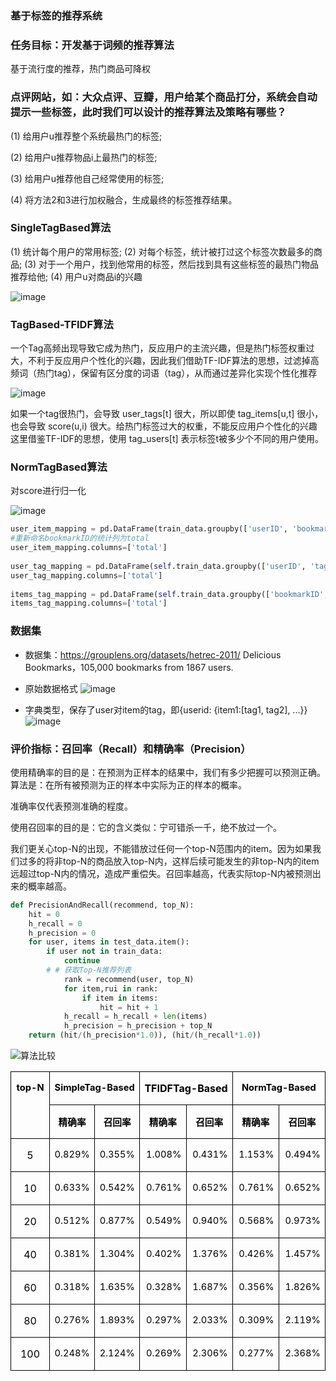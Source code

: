 
### 基于标签的推荐系统
### 任务目标：开发基于词频的推荐算法
基于流行度的推荐，热门商品可降权



### 点评网站，如：大众点评、豆瓣，用户给某个商品打分，系统会自动提示一些标签，此时我们可以设计的推荐算法及策略有哪些？
(1) 给用户u推荐整个系统最热门的标签;

(2) 给用户u推荐物品i上最热门的标签;

(3) 给用户u推荐他自己经常使用的标签;

(4) 将方法2和3进行加权融合，生成最终的标签推荐结果。


### SingleTagBased算法
(1) 统计每个用户的常用标签;
(2) 对每个标签，统计被打过这个标签次数最多的商品;
(3) 对于一个用户，找到他常用的标签，然后找到具有这些标签的最热门物品推荐给他;
(4) 用户u对商品i的兴趣

![image](https://user-images.githubusercontent.com/68730894/115217049-ae088800-a137-11eb-8ebc-f30e17ecb592.png)


### TagBased-TFIDF算法
一个Tag高频出现导致它成为热门，反应用户的主流兴趣，但是热门标签权重过大，不利于反应用户个性化的兴趣，因此我们借助TF-IDF算法的思想，过滤掉高频词（热门tag），保留有区分度的词语（tag），从而通过差异化实现个性化推荐

![image](https://user-images.githubusercontent.com/68730894/115217104-ba8ce080-a137-11eb-9934-c3f642d079e4.png)


如果一个tag很热门，会导致 user_tags[t] 很大，所以即使 tag_items[u,t] 很小，也会导致 score(u,i) 很大。给热门标签过大的权重，不能反应用户个性化的兴趣这里借鉴TF-IDF的思想，使用 tag_users[t] 表示标签t被多少个不同的用户使用。


### NormTagBased算法
对score进行归一化

![image](https://user-images.githubusercontent.com/68730894/115217130-c2e51b80-a137-11eb-8d95-63cd99406059.png)

```python 
user_item_mapping = pd.DataFrame(train_data.groupby(['userID', 'bookmarkID'])['bookmarkID'].count()).reset_index(inplace=True)  
#重新命名bookmarkID的统计列为total  
user_item_mapping.columns=['total']  
	  
user_tag_mapping = pd.DataFrame(self.train_data.groupby(['userID', 'tagID'])['tagID'].count()).reset_index(inplace=True)  
user_tag_mapping.columns=['total']  
  
items_tag_mapping = pd.DataFrame(self.train_data.groupby(['bookmarkID', 'tagID'])['tagID'].count()).reset_index(inplace=True)  
items_tag_mapping.columns=['total'] 
```

### 数据集
* 数据集：https://grouplens.org/datasets/hetrec-2011/
Delicious Bookmarks，105,000 bookmarks from 1867 users.

* 原始数据格式
![image](https://user-images.githubusercontent.com/68730894/115217241-e27c4400-a137-11eb-864c-feecf5c32c0e.png)

* 字典类型，保存了user对item的tag，即{userid: {item1:[tag1, tag2], ...}}
![image](https://user-images.githubusercontent.com/68730894/115217280-ec9e4280-a137-11eb-8e79-1c173230bf0d.png)

### 评价指标：召回率（Recall）和精确率（Precision）
使用精确率的目的是：在预测为正样本的结果中，我们有多少把握可以预测正确。算法是：在所有被预测为正的样本中实际为正的样本的概率。

准确率仅代表预测准确的程度。

使用召回率的目的是：它的含义类似：宁可错杀一千，绝不放过一个。

我们更关心top-N的出现，不能错放过任何一个top-N范围内的item。因为如果我们过多的将非top-N的商品放入top-N内，这样后续可能发生的非top-N内的item远超过top-N内的情况，造成严重偿失。召回率越高，代表实际top-N内被预测出来的概率越高。


```python 
def PrecisionAndRecall(recommend, top_N):
    hit = 0
    h_recall = 0
    h_precision = 0
    for user, items in test_data.item():
        if user not in train_data:
            continue
        # # 获取Top-N推荐列表  
	        rank = recommend(user, top_N)  
	        for item,rui in rank:  
	            if item in items:  
	                hit = hit + 1  
	        h_recall = h_recall + len(items)  
	        h_precision = h_precision + top_N  
    return (hit/(h_precision*1.0)), (hit/(h_recall*1.0))  
```

![算法比较](https://user-images.githubusercontent.com/68730894/115875049-68212c00-a477-11eb-9073-89b07a901b76.jpg)

<table class=MsoTableGrid border=1 cellspacing=0 cellpadding=0 width="100%"
 style='width:100.0%;border-collapse:collapse;border:none'>
 <tr style='height:14.0pt'>
  <td width="13%" nowrap rowspan=2 valign=top style='width:13.06%;border:solid windowtext 1.0pt;
  padding:0cm 5.4pt 0cm 5.4pt;height:14.0pt'>
  <p class=MsoNormal align=center style='text-align:center'><b><span
  lang=EN-US style='font-size:11.0pt;color:black'>top-N</span></b></p>
  </td>
  <td width="28%" nowrap colspan=2 valign=top style='width:28.88%;border:solid windowtext 1.0pt;
  border-left:none;padding:0cm 5.4pt 0cm 5.4pt;height:14.0pt'>
  <p class=MsoNormal align=center style='text-align:center'><b><span
  lang=EN-US style='font-size:11.0pt;color:black'>SimpleTag-Based</span></b></p>
  </td>
  <td width="27%" nowrap colspan=2 valign=top style='width:27.26%;border:solid windowtext 1.0pt;
  border-left:none;padding:0cm 5.4pt 0cm 5.4pt;height:14.0pt'>
  <p class=MsoNormal align=center style='text-align:center'><b><span
  lang=EN-US style='color:black'>TFIDFTag-Based</span></b></p>
  </td>
  <td width="30%" nowrap colspan=2 valign=top style='width:30.8%;border:solid windowtext 1.0pt;
  border-left:none;padding:0cm 5.4pt 0cm 5.4pt;height:14.0pt'>
  <p class=MsoNormal align=center style='text-align:center'><b><span
  lang=EN-US style='font-size:11.0pt;color:black'>NormTag-Based</span></b></p>
  </td>
 </tr>
 <tr style='height:14.0pt'>
  <td width="14%" nowrap valign=top style='width:14.44%;border-top:none;
  border-left:none;border-bottom:solid windowtext 1.0pt;border-right:solid windowtext 1.0pt;
  padding:0cm 5.4pt 0cm 5.4pt;height:14.0pt'>
  <p class=MsoNormal align=center style='text-align:center'><b><span
  style='font-size:11.0pt;color:black'>精确率</span></b></p>
  </td>
  <td width="14%" nowrap valign=top style='width:14.44%;border-top:none;
  border-left:none;border-bottom:solid windowtext 1.0pt;border-right:solid windowtext 1.0pt;
  padding:0cm 5.4pt 0cm 5.4pt;height:14.0pt'>
  <p class=MsoNormal align=center style='text-align:center'><b><span
  style='font-size:11.0pt;color:black'>召回率</span></b></p>
  </td>
  <td width="13%" nowrap valign=top style='width:13.62%;border-top:none;
  border-left:none;border-bottom:solid windowtext 1.0pt;border-right:solid windowtext 1.0pt;
  padding:0cm 5.4pt 0cm 5.4pt;height:14.0pt'>
  <p class=MsoNormal align=center style='text-align:center'><b><span
  style='font-size:11.0pt;color:black'>精确率</span></b></p>
  </td>
  <td width="13%" nowrap valign=top style='width:13.62%;border-top:none;
  border-left:none;border-bottom:solid windowtext 1.0pt;border-right:solid windowtext 1.0pt;
  padding:0cm 5.4pt 0cm 5.4pt;height:14.0pt'>
  <p class=MsoNormal align=center style='text-align:center'><b><span
  style='font-size:11.0pt;color:black'>召回率</span></b></p>
  </td>
  <td width="15%" nowrap valign=top style='width:15.4%;border-top:none;
  border-left:none;border-bottom:solid windowtext 1.0pt;border-right:solid windowtext 1.0pt;
  padding:0cm 5.4pt 0cm 5.4pt;height:14.0pt'>
  <p class=MsoNormal align=center style='text-align:center'><b><span
  style='font-size:11.0pt;color:black'>精确率</span></b></p>
  </td>
  <td width="15%" nowrap valign=top style='width:15.4%;border-top:none;
  border-left:none;border-bottom:solid windowtext 1.0pt;border-right:solid windowtext 1.0pt;
  padding:0cm 5.4pt 0cm 5.4pt;height:14.0pt'>
  <p class=MsoNormal align=center style='text-align:center'><b><span
  style='font-size:11.0pt;color:black'>召回率</span></b></p>
  </td>
 </tr>
 <tr style='height:14.0pt'>
  <td width="13%" nowrap valign=top style='width:13.06%;border:solid windowtext 1.0pt;
  border-top:none;padding:0cm 5.4pt 0cm 5.4pt;height:14.0pt'>
  <p class=MsoNormal align=center style='text-align:center'><span lang=EN-US
  style='color:black'>5</span></p>
  </td>
  <td width="14%" nowrap valign=top style='width:14.44%;border-top:none;
  border-left:none;border-bottom:solid windowtext 1.0pt;border-right:solid windowtext 1.0pt;
  padding:0cm 5.4pt 0cm 5.4pt;height:14.0pt'>
  <p class=MsoNormal align=right style='text-align:right'><span lang=EN-US
  style='font-size:11.0pt;color:black'>0.829%</span></p>
  </td>
  <td width="14%" nowrap valign=top style='width:14.44%;border-top:none;
  border-left:none;border-bottom:solid windowtext 1.0pt;border-right:solid windowtext 1.0pt;
  padding:0cm 5.4pt 0cm 5.4pt;height:14.0pt'>
  <p class=MsoNormal align=right style='text-align:right'><span lang=EN-US
  style='font-size:11.0pt;color:black'>0.355%</span></p>
  </td>
  <td width="13%" nowrap valign=top style='width:13.62%;border-top:none;
  border-left:none;border-bottom:solid windowtext 1.0pt;border-right:solid windowtext 1.0pt;
  padding:0cm 5.4pt 0cm 5.4pt;height:14.0pt'>
  <p class=MsoNormal align=right style='text-align:right'><span lang=EN-US
  style='font-size:11.0pt;color:black'>1.008%</span></p>
  </td>
  <td width="13%" nowrap valign=top style='width:13.62%;border-top:none;
  border-left:none;border-bottom:solid windowtext 1.0pt;border-right:solid windowtext 1.0pt;
  padding:0cm 5.4pt 0cm 5.4pt;height:14.0pt'>
  <p class=MsoNormal align=right style='text-align:right'><span lang=EN-US
  style='font-size:11.0pt;color:black'>0.431%</span></p>
  </td>
  <td width="15%" nowrap valign=top style='width:15.4%;border-top:none;
  border-left:none;border-bottom:solid windowtext 1.0pt;border-right:solid windowtext 1.0pt;
  padding:0cm 5.4pt 0cm 5.4pt;height:14.0pt'>
  <p class=MsoNormal align=right style='text-align:right'><span lang=EN-US
  style='font-size:11.0pt;color:black'>1.153%</span></p>
  </td>
  <td width="15%" nowrap valign=top style='width:15.4%;border-top:none;
  border-left:none;border-bottom:solid windowtext 1.0pt;border-right:solid windowtext 1.0pt;
  padding:0cm 5.4pt 0cm 5.4pt;height:14.0pt'>
  <p class=MsoNormal align=right style='text-align:right'><span lang=EN-US
  style='font-size:11.0pt;color:black'>0.494%</span></p>
  </td>
 </tr>
 <tr style='height:14.0pt'>
  <td width="13%" nowrap valign=top style='width:13.06%;border:solid windowtext 1.0pt;
  border-top:none;padding:0cm 5.4pt 0cm 5.4pt;height:14.0pt'>
  <p class=MsoNormal align=center style='text-align:center'><span lang=EN-US
  style='color:black'>10</span></p>
  </td>
  <td width="14%" nowrap valign=top style='width:14.44%;border-top:none;
  border-left:none;border-bottom:solid windowtext 1.0pt;border-right:solid windowtext 1.0pt;
  padding:0cm 5.4pt 0cm 5.4pt;height:14.0pt'>
  <p class=MsoNormal align=right style='text-align:right'><span lang=EN-US
  style='font-size:11.0pt;color:black'>0.633%</span></p>
  </td>
  <td width="14%" nowrap valign=top style='width:14.44%;border-top:none;
  border-left:none;border-bottom:solid windowtext 1.0pt;border-right:solid windowtext 1.0pt;
  padding:0cm 5.4pt 0cm 5.4pt;height:14.0pt'>
  <p class=MsoNormal align=right style='text-align:right'><span lang=EN-US
  style='font-size:11.0pt;color:black'>0.542%</span></p>
  </td>
  <td width="13%" nowrap valign=top style='width:13.62%;border-top:none;
  border-left:none;border-bottom:solid windowtext 1.0pt;border-right:solid windowtext 1.0pt;
  padding:0cm 5.4pt 0cm 5.4pt;height:14.0pt'>
  <p class=MsoNormal align=right style='text-align:right'><span lang=EN-US
  style='font-size:11.0pt;color:black'>0.761%</span></p>
  </td>
  <td width="13%" nowrap valign=top style='width:13.62%;border-top:none;
  border-left:none;border-bottom:solid windowtext 1.0pt;border-right:solid windowtext 1.0pt;
  padding:0cm 5.4pt 0cm 5.4pt;height:14.0pt'>
  <p class=MsoNormal align=right style='text-align:right'><span lang=EN-US
  style='font-size:11.0pt;color:black'>0.652%</span></p>
  </td>
  <td width="15%" nowrap valign=top style='width:15.4%;border-top:none;
  border-left:none;border-bottom:solid windowtext 1.0pt;border-right:solid windowtext 1.0pt;
  padding:0cm 5.4pt 0cm 5.4pt;height:14.0pt'>
  <p class=MsoNormal align=right style='text-align:right'><span lang=EN-US
  style='font-size:11.0pt;color:black'>0.761%</span></p>
  </td>
  <td width="15%" nowrap valign=top style='width:15.4%;border-top:none;
  border-left:none;border-bottom:solid windowtext 1.0pt;border-right:solid windowtext 1.0pt;
  padding:0cm 5.4pt 0cm 5.4pt;height:14.0pt'>
  <p class=MsoNormal align=right style='text-align:right'><span lang=EN-US
  style='font-size:11.0pt;color:black'>0.652%</span></p>
  </td>
 </tr>
 <tr style='height:14.0pt'>
  <td width="13%" nowrap valign=top style='width:13.06%;border:solid windowtext 1.0pt;
  border-top:none;padding:0cm 5.4pt 0cm 5.4pt;height:14.0pt'>
  <p class=MsoNormal align=center style='text-align:center'><span lang=EN-US
  style='color:black'>20</span></p>
  </td>
  <td width="14%" nowrap valign=top style='width:14.44%;border-top:none;
  border-left:none;border-bottom:solid windowtext 1.0pt;border-right:solid windowtext 1.0pt;
  padding:0cm 5.4pt 0cm 5.4pt;height:14.0pt'>
  <p class=MsoNormal align=right style='text-align:right'><span lang=EN-US
  style='font-size:11.0pt;color:black'>0.512%</span></p>
  </td>
  <td width="14%" nowrap valign=top style='width:14.44%;border-top:none;
  border-left:none;border-bottom:solid windowtext 1.0pt;border-right:solid windowtext 1.0pt;
  padding:0cm 5.4pt 0cm 5.4pt;height:14.0pt'>
  <p class=MsoNormal align=right style='text-align:right'><span lang=EN-US
  style='font-size:11.0pt;color:black'>0.877%</span></p>
  </td>
  <td width="13%" nowrap valign=top style='width:13.62%;border-top:none;
  border-left:none;border-bottom:solid windowtext 1.0pt;border-right:solid windowtext 1.0pt;
  padding:0cm 5.4pt 0cm 5.4pt;height:14.0pt'>
  <p class=MsoNormal align=right style='text-align:right'><span lang=EN-US
  style='font-size:11.0pt;color:black'>0.549%</span></p>
  </td>
  <td width="13%" nowrap valign=top style='width:13.62%;border-top:none;
  border-left:none;border-bottom:solid windowtext 1.0pt;border-right:solid windowtext 1.0pt;
  padding:0cm 5.4pt 0cm 5.4pt;height:14.0pt'>
  <p class=MsoNormal align=right style='text-align:right'><span lang=EN-US
  style='font-size:11.0pt;color:black'>0.940%</span></p>
  </td>
  <td width="15%" nowrap valign=top style='width:15.4%;border-top:none;
  border-left:none;border-bottom:solid windowtext 1.0pt;border-right:solid windowtext 1.0pt;
  padding:0cm 5.4pt 0cm 5.4pt;height:14.0pt'>
  <p class=MsoNormal align=right style='text-align:right'><span lang=EN-US
  style='font-size:11.0pt;color:black'>0.568%</span></p>
  </td>
  <td width="15%" nowrap valign=top style='width:15.4%;border-top:none;
  border-left:none;border-bottom:solid windowtext 1.0pt;border-right:solid windowtext 1.0pt;
  padding:0cm 5.4pt 0cm 5.4pt;height:14.0pt'>
  <p class=MsoNormal align=right style='text-align:right'><span lang=EN-US
  style='font-size:11.0pt;color:black'>0.973%</span></p>
  </td>
 </tr>
 <tr style='height:14.0pt'>
  <td width="13%" nowrap valign=top style='width:13.06%;border:solid windowtext 1.0pt;
  border-top:none;padding:0cm 5.4pt 0cm 5.4pt;height:14.0pt'>
  <p class=MsoNormal align=center style='text-align:center'><span lang=EN-US
  style='color:black'>40</span></p>
  </td>
  <td width="14%" nowrap valign=top style='width:14.44%;border-top:none;
  border-left:none;border-bottom:solid windowtext 1.0pt;border-right:solid windowtext 1.0pt;
  padding:0cm 5.4pt 0cm 5.4pt;height:14.0pt'>
  <p class=MsoNormal align=right style='text-align:right'><span lang=EN-US
  style='font-size:11.0pt;color:black'>0.381%</span></p>
  </td>
  <td width="14%" nowrap valign=top style='width:14.44%;border-top:none;
  border-left:none;border-bottom:solid windowtext 1.0pt;border-right:solid windowtext 1.0pt;
  padding:0cm 5.4pt 0cm 5.4pt;height:14.0pt'>
  <p class=MsoNormal align=right style='text-align:right'><span lang=EN-US
  style='font-size:11.0pt;color:black'>1.304%</span></p>
  </td>
  <td width="13%" nowrap valign=top style='width:13.62%;border-top:none;
  border-left:none;border-bottom:solid windowtext 1.0pt;border-right:solid windowtext 1.0pt;
  padding:0cm 5.4pt 0cm 5.4pt;height:14.0pt'>
  <p class=MsoNormal align=right style='text-align:right'><span lang=EN-US
  style='font-size:11.0pt;color:black'>0.402%</span></p>
  </td>
  <td width="13%" nowrap valign=top style='width:13.62%;border-top:none;
  border-left:none;border-bottom:solid windowtext 1.0pt;border-right:solid windowtext 1.0pt;
  padding:0cm 5.4pt 0cm 5.4pt;height:14.0pt'>
  <p class=MsoNormal align=right style='text-align:right'><span lang=EN-US
  style='font-size:11.0pt;color:black'>1.376%</span></p>
  </td>
  <td width="15%" nowrap valign=top style='width:15.4%;border-top:none;
  border-left:none;border-bottom:solid windowtext 1.0pt;border-right:solid windowtext 1.0pt;
  padding:0cm 5.4pt 0cm 5.4pt;height:14.0pt'>
  <p class=MsoNormal align=right style='text-align:right'><span lang=EN-US
  style='font-size:11.0pt;color:black'>0.426%</span></p>
  </td>
  <td width="15%" nowrap valign=top style='width:15.4%;border-top:none;
  border-left:none;border-bottom:solid windowtext 1.0pt;border-right:solid windowtext 1.0pt;
  padding:0cm 5.4pt 0cm 5.4pt;height:14.0pt'>
  <p class=MsoNormal align=right style='text-align:right'><span lang=EN-US
  style='font-size:11.0pt;color:black'>1.457%</span></p>
  </td>
 </tr>
 <tr style='height:14.0pt'>
  <td width="13%" nowrap valign=top style='width:13.06%;border:solid windowtext 1.0pt;
  border-top:none;padding:0cm 5.4pt 0cm 5.4pt;height:14.0pt'>
  <p class=MsoNormal align=center style='text-align:center'><span lang=EN-US
  style='color:black'>60</span></p>
  </td>
  <td width="14%" nowrap valign=top style='width:14.44%;border-top:none;
  border-left:none;border-bottom:solid windowtext 1.0pt;border-right:solid windowtext 1.0pt;
  padding:0cm 5.4pt 0cm 5.4pt;height:14.0pt'>
  <p class=MsoNormal align=right style='text-align:right'><span lang=EN-US
  style='font-size:11.0pt;color:black'>0.318%</span></p>
  </td>
  <td width="14%" nowrap valign=top style='width:14.44%;border-top:none;
  border-left:none;border-bottom:solid windowtext 1.0pt;border-right:solid windowtext 1.0pt;
  padding:0cm 5.4pt 0cm 5.4pt;height:14.0pt'>
  <p class=MsoNormal align=right style='text-align:right'><span lang=EN-US
  style='font-size:11.0pt;color:black'>1.635%</span></p>
  </td>
  <td width="13%" nowrap valign=top style='width:13.62%;border-top:none;
  border-left:none;border-bottom:solid windowtext 1.0pt;border-right:solid windowtext 1.0pt;
  padding:0cm 5.4pt 0cm 5.4pt;height:14.0pt'>
  <p class=MsoNormal align=right style='text-align:right'><span lang=EN-US
  style='font-size:11.0pt;color:black'>0.328%</span></p>
  </td>
  <td width="13%" nowrap valign=top style='width:13.62%;border-top:none;
  border-left:none;border-bottom:solid windowtext 1.0pt;border-right:solid windowtext 1.0pt;
  padding:0cm 5.4pt 0cm 5.4pt;height:14.0pt'>
  <p class=MsoNormal align=right style='text-align:right'><span lang=EN-US
  style='font-size:11.0pt;color:black'>1.687%</span></p>
  </td>
  <td width="15%" nowrap valign=top style='width:15.4%;border-top:none;
  border-left:none;border-bottom:solid windowtext 1.0pt;border-right:solid windowtext 1.0pt;
  padding:0cm 5.4pt 0cm 5.4pt;height:14.0pt'>
  <p class=MsoNormal align=right style='text-align:right'><span lang=EN-US
  style='font-size:11.0pt;color:black'>0.356%</span></p>
  </td>
  <td width="15%" nowrap valign=top style='width:15.4%;border-top:none;
  border-left:none;border-bottom:solid windowtext 1.0pt;border-right:solid windowtext 1.0pt;
  padding:0cm 5.4pt 0cm 5.4pt;height:14.0pt'>
  <p class=MsoNormal align=right style='text-align:right'><span lang=EN-US
  style='font-size:11.0pt;color:black'>1.826%</span></p>
  </td>
 </tr>
 <tr style='height:14.0pt'>
  <td width="13%" nowrap valign=top style='width:13.06%;border:solid windowtext 1.0pt;
  border-top:none;padding:0cm 5.4pt 0cm 5.4pt;height:14.0pt'>
  <p class=MsoNormal align=center style='text-align:center'><span lang=EN-US
  style='color:black'>80</span></p>
  </td>
  <td width="14%" nowrap valign=top style='width:14.44%;border-top:none;
  border-left:none;border-bottom:solid windowtext 1.0pt;border-right:solid windowtext 1.0pt;
  padding:0cm 5.4pt 0cm 5.4pt;height:14.0pt'>
  <p class=MsoNormal align=right style='text-align:right'><span lang=EN-US
  style='font-size:11.0pt;color:black'>0.276%</span></p>
  </td>
  <td width="14%" nowrap valign=top style='width:14.44%;border-top:none;
  border-left:none;border-bottom:solid windowtext 1.0pt;border-right:solid windowtext 1.0pt;
  padding:0cm 5.4pt 0cm 5.4pt;height:14.0pt'>
  <p class=MsoNormal align=right style='text-align:right'><span lang=EN-US
  style='font-size:11.0pt;color:black'>1.893%</span></p>
  </td>
  <td width="13%" nowrap valign=top style='width:13.62%;border-top:none;
  border-left:none;border-bottom:solid windowtext 1.0pt;border-right:solid windowtext 1.0pt;
  padding:0cm 5.4pt 0cm 5.4pt;height:14.0pt'>
  <p class=MsoNormal align=right style='text-align:right'><span lang=EN-US
  style='font-size:11.0pt;color:black'>0.297%</span></p>
  </td>
  <td width="13%" nowrap valign=top style='width:13.62%;border-top:none;
  border-left:none;border-bottom:solid windowtext 1.0pt;border-right:solid windowtext 1.0pt;
  padding:0cm 5.4pt 0cm 5.4pt;height:14.0pt'>
  <p class=MsoNormal align=right style='text-align:right'><span lang=EN-US
  style='font-size:11.0pt;color:black'>2.033%</span></p>
  </td>
  <td width="15%" nowrap valign=top style='width:15.4%;border-top:none;
  border-left:none;border-bottom:solid windowtext 1.0pt;border-right:solid windowtext 1.0pt;
  padding:0cm 5.4pt 0cm 5.4pt;height:14.0pt'>
  <p class=MsoNormal align=right style='text-align:right'><span lang=EN-US
  style='font-size:11.0pt;color:black'>0.309%</span></p>
  </td>
  <td width="15%" nowrap valign=top style='width:15.4%;border-top:none;
  border-left:none;border-bottom:solid windowtext 1.0pt;border-right:solid windowtext 1.0pt;
  padding:0cm 5.4pt 0cm 5.4pt;height:14.0pt'>
  <p class=MsoNormal align=right style='text-align:right'><span lang=EN-US
  style='font-size:11.0pt;color:black'>2.119%</span></p>
  </td>
 </tr>
 <tr style='height:14.0pt'>
  <td width="13%" nowrap valign=top style='width:13.06%;border:solid windowtext 1.0pt;
  border-top:none;padding:0cm 5.4pt 0cm 5.4pt;height:14.0pt'>
  <p class=MsoNormal align=center style='text-align:center'><span lang=EN-US
  style='color:black'>100</span></p>
  </td>
  <td width="14%" nowrap valign=top style='width:14.44%;border-top:none;
  border-left:none;border-bottom:solid windowtext 1.0pt;border-right:solid windowtext 1.0pt;
  padding:0cm 5.4pt 0cm 5.4pt;height:14.0pt'>
  <p class=MsoNormal align=right style='text-align:right'><span lang=EN-US
  style='font-size:11.0pt;color:black'>0.248%</span></p>
  </td>
  <td width="14%" nowrap valign=top style='width:14.44%;border-top:none;
  border-left:none;border-bottom:solid windowtext 1.0pt;border-right:solid windowtext 1.0pt;
  padding:0cm 5.4pt 0cm 5.4pt;height:14.0pt'>
  <p class=MsoNormal align=right style='text-align:right'><span lang=EN-US
  style='font-size:11.0pt;color:black'>2.124%</span></p>
  </td>
  <td width="13%" nowrap valign=top style='width:13.62%;border-top:none;
  border-left:none;border-bottom:solid windowtext 1.0pt;border-right:solid windowtext 1.0pt;
  padding:0cm 5.4pt 0cm 5.4pt;height:14.0pt'>
  <p class=MsoNormal align=right style='text-align:right'><span lang=EN-US
  style='font-size:11.0pt;color:black'>0.269%</span></p>
  </td>
  <td width="13%" nowrap valign=top style='width:13.62%;border-top:none;
  border-left:none;border-bottom:solid windowtext 1.0pt;border-right:solid windowtext 1.0pt;
  padding:0cm 5.4pt 0cm 5.4pt;height:14.0pt'>
  <p class=MsoNormal align=right style='text-align:right'><span lang=EN-US
  style='font-size:11.0pt;color:black'>2.306%</span></p>
  </td>
  <td width="15%" nowrap valign=top style='width:15.4%;border-top:none;
  border-left:none;border-bottom:solid windowtext 1.0pt;border-right:solid windowtext 1.0pt;
  padding:0cm 5.4pt 0cm 5.4pt;height:14.0pt'>
  <p class=MsoNormal align=right style='text-align:right'><span lang=EN-US
  style='font-size:11.0pt;color:black'>0.277%</span></p>
  </td>
  <td width="15%" nowrap valign=top style='width:15.4%;border-top:none;
  border-left:none;border-bottom:solid windowtext 1.0pt;border-right:solid windowtext 1.0pt;
  padding:0cm 5.4pt 0cm 5.4pt;height:14.0pt'>
  <p class=MsoNormal align=right style='text-align:right'><span lang=EN-US
  style='font-size:11.0pt;color:black'>2.368%</span></p>
  </td>
 </tr>
</table>
